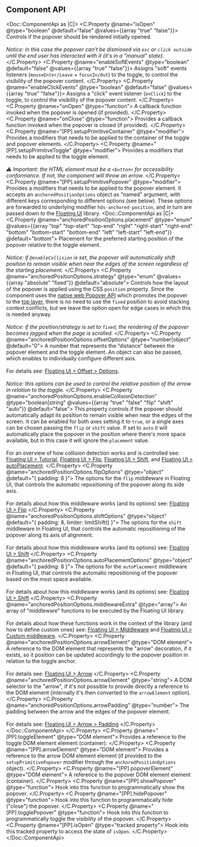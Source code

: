 ## Component API

<Doc::ComponentApi as |C|>
  <C.Property @name="isOpen" @type="boolean" @default="false" @values={{array "true" "false"}}>
    Controls if the popover should be rendered initially opened.
    <br />
    <br />
    _Notice: in this case the popover can't be dismissed via `esc` or `click outside` until the end user has interacted with it (it's in a "manual" state)._
  </C.Property>
  <C.Property @name="enableSoftEvents" @type="boolean" @default="false" @values={{array "true" "false"}}>
    Assigns "soft" events listeners (`mouseEnter/Leave` + `focusIn/Out`) to the toggle, to control the visibility of the popover content.
  </C.Property>
  <C.Property @name="enableClickEvents" @type="boolean" @default="false" @values={{array "true" "false"}}>
    Assigns a "click" event listener (`onClick`) to the toggle, to control the visibility of the popover content.
  </C.Property>
  <C.Property @name="onOpen" @type="function">
    A callback function invoked when the popover is opened (if provided).
  </C.Property>
  <C.Property @name="onClose" @type="function">
    Provides a callback function invoked when the popover is closed (if provided).
  </C.Property>
  <C.Property @name="[PP].setupPrimitiveContainer" @type="modifier">
    Provides a modifiers that needs to be applied to the container of the toggle and popover elements.
  </C.Property>
  <C.Property @name="[PP].setupPrimitiveToggle" @type="modifier">
    Provides a modifiers that needs to be applied to the toggle element.
    <br />
    <br />
    _⚠️ Important: the HTML element must be a `<button>` for accessibility conformance. If not, the component will throw an errow._
  </C.Property>
  <C.Property @name="[PP].setupPrimitivePopover" @type="modifier">
    Provides a modifiers that needs to be applied to the popover element. It accepts an `anchoredPositionOptions` object as "named" argument, with different keys corresponding to different options (see below). These options are forwarded to underlying modifier `hds-anchored-position`, and in turn are passed down to the [Floating UI](https://floating-ui.com) library.
    <Doc::ComponentApi as |C|>
      <C.Property @name="anchoredPositionOptions.placement" @type="enum" @values={{array "top" "top-start" "top-end" "right" "right-start" "right-end" "bottom" "bottom-start" "bottom-end" "left" "left-start" "left-end"}} @default="bottom">
        Placement for the preferred starting position of the popover relative to the toggle element.
        <br />
        <br />
        _Notice: if `@enableCollision` is set, the popover will automatically shift position to remain visible when near the edges of the screen regardless of the starting placement._
      </C.Property>
      <C.Property @name="anchoredPositionOptions.strategy" @type="enum" @values={{array "absolute" "fixed"}} @default="absolute">
        Controls how the layout of the popover is applied using the CSS `position` property. Since the component uses the [native web Popover API](https://developer.mozilla.org/en-US/docs/Web/API/Popover_API) which promotes the popover to the [top layer](https://developer.mozilla.org/en-US/docs/Glossary/Top_layer), there is no need to use the `fixed` position to avoid stacking context conflicts, but we leave the option open for edge cases in which this is needed anyway.
        <br />
        <br />
        _Notice: if the position/strategy is set to `fixed`, the rendering of the popover becomes jagged when the page is scrolled._
      </C.Property>
      <C.Property @name="anchoredPositionOptions.offsetOptions" @type="number|object" @default="0">
        A number that represents the “distance” between the popover element and the toggle element. An object can also be passed, which enables to individually configure different axis.
        <br />
        <br />
        For details see: [Floating UI > Offset > Options](https://floating-ui.com/docs/offset#options).
        <br />
        <br />
        _Notice: this options can be used to control the relative position of the arrow in relation to the toggle._
      </C.Property>
      <C.Property @name="anchoredPositionOptions.enableCollisionDetection" @type="boolean|string" @values={{array "true" "false" "flip" "shift" "auto"}} @default="false">
        This property controls if the popover should automatically adapt its position to remain visible when near the edges of the screen. It can be enabled for both axes setting it to `true`, or a single axes can be chosen passing the `flip` or `shift` value. If set to `auto` it will automatically place the popover in the position where there's more space available, but in this case it will ignore the `placement` value.
        <br />
        <br />
        For an overview of how collision detection works and is controlled see: [Floating UI > Tutorial](https://floating-ui.com/docs/tutorial), [Floating UI > Flip](https://floating-ui.com/docs/flip), [Floating UI > Shift](https://floating-ui.com/docs/shift), and [Floating UI > autoPlacement](https://floating-ui.com/docs/autoPlacement).
      </C.Property>
      <C.Property @name="anchoredPositionOptions.flipOptions" @type="object" @default="{ padding: 8 }">
        The options for the `flip` middleware in Floating UI, that controls the automatic repositioning of the popover along its side axis.
        <br />
        <br />
        For details about how this middleware works (and its options) see: [Floating UI > Flip](https://floating-ui.com/docs/flip)
      </C.Property>
      <C.Property @name="anchoredPositionOptions.shiftOptions" @type="object" @default="{ padding: 8, limiter: limitShift() }">
        The options for the `shift` middleware in Floating UI, that controls the automatic repositioning of the popover along its axis of alignment.
        <br />
        <br />
        For details about how this middleware works (and its options) see: [Floating UI > Shift](https://floating-ui.com/docs/shift)
      </C.Property>
      <C.Property @name="anchoredPositionOptions.autoPlacementOptions" @type="object" @default="{ padding: 8 }">
        The options for the `autoPlacement` middleware in Floating UI, that controls the automatic repositioning of the popover based on the most space available.
        <br />
        <br />
        For details about how this middleware works (and its options) see: [Floating UI > Shift](https://floating-ui.com/docs/autoPlacement)
      </C.Property>
      <C.Property @name="anchoredPositionOptions.middlewareExtra" @type="array">
        An array of "middleware" functions to be executed by the Floating UI library.
        <br />
        <br />
        For details about how these functions work in the context of the library (and how to define custom ones) see: [Floating UI > Middleware](https://floating-ui.com/docs/middleware) and [Floating UI > Custom middleware](https://floating-ui.com/docs/computePosition#custom).
      </C.Property>
      <C.Property @name="anchoredPositionOptions.arrowElement" @type="DOM element">
        A reference to the DOM element that represents the "arrow" decoration, if it exists, so it position can be updated accordingly to the popover position in relation to the toggle anchor.
        <br />
        <br />
        For details see: [Floating UI > Arrow](https://floating-ui.com/docs/arrow)
      </C.Property>
      <C.Property @name="anchoredPositionOptions.arrowElement" @type="string">
        A DOM selector to the "arrow", if it's not possible to provide directly a reference to the DOM element (internally it's then converted to the `arrowElement` option).
      </C.Property>
      <C.Property @name="anchoredPositionOptions.arrowPadding" @type="number">
        The padding between the arrow and the edges of the popover element.
        <br />
        <br />
        For details see: [Floating UI > Arrow > Padding](https://floating-ui.com/docs/arrow#padding)
      </C.Property>
    </Doc::ComponentApi>
  </C.Property>
  <C.Property @name="[PP].toggleElement" @type="DOM element">
    Provides a reference to the toggle DOM element element (container).
  </C.Property>
  <C.Property @name="[PP].arrowElement" @type="DOM element">
    Provides a reference to the arrow DOM element element (if provided to the `setupPrimitivePopover` modifier through the `anchoredPositionOptions` object).
  </C.Property>
  <C.Property @name="[PP].popoverElement" @type="DOM element">
    A reference to the popover DOM element element (container).
  </C.Property>
  <C.Property @name="[PP].showPopover" @type="function">
    Hook into this function to programmatically show the popover.
  </C.Property>
  <C.Property @name="[PP].hidePopover" @type="function">
    Hook into this function to programmatically hide ("close") the popover.
  </C.Property>
  <C.Property @name="[PP].togglePopover" @type="function">
    Hook into this function to programmatically toggle the visibility of the popover.
  </C.Property>
  <C.Property @name="[PP].isOpen" @type="tracked property">
    Hook into this tracked property to access the state of `isOpen`.
  </C.Property>
</Doc::ComponentApi>
